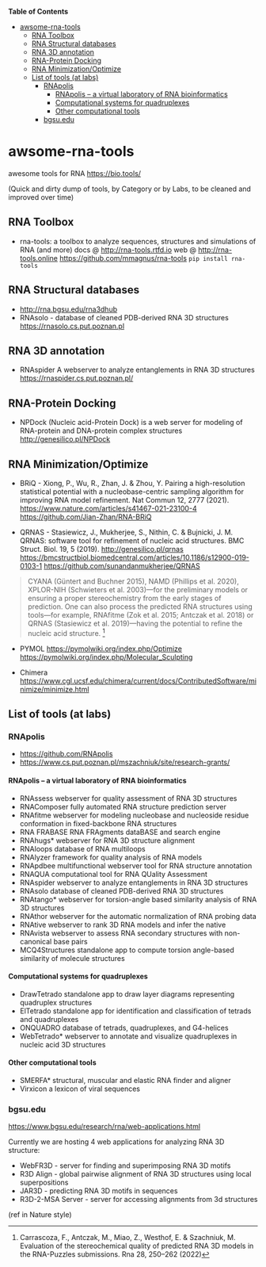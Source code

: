 <!-- markdown-toc start - Don't edit this section. Run M-x markdown-toc-refresh-toc -->
**Table of Contents**

- [awsome-rna-tools](#awsome-rna-tools)
    - [RNA Toolbox](#rna-toolbox)
    - [RNA Structural databases](#rna-structural-databases)
    - [RNA 3D annotation](#rna-3d-annotation)
    - [RNA-Protein Docking](#rna-protein-docking)
    - [RNA Minimization/Optimize](#rna-minimizationoptimize)
    - [List of tools (at labs)](#list-of-tools-at-labs)
        - [RNApolis](#rnapolis)
            - [RNApolis – a virtual laboratory of RNA bioinformatics](#rnapolis--a-virtual-laboratory-of-rna-bioinformatics)
            - [Computational systems for quadruplexes](#computational-systems-for-quadruplexes)
            - [Other computational tools](#other-computational-tools)
        - [bgsu.edu](#bgsuedu)

<!-- markdown-toc end -->

# awsome-rna-tools
awesome tools for RNA
https://bio.tools/

(Quick and dirty dump of tools, by Category or by Labs, to be cleaned and improved over time)

## RNA Toolbox

- rna-tools: a toolbox to analyze sequences, structures and simulations of RNA (and more) docs @ http://rna-tools.rtfd.io web @ http://rna-tools.online https://github.com/mmagnus/rna-tools `pip install rna-tools`

## RNA Structural databases

- http://rna.bgsu.edu/rna3dhub
- RNAsolo - database of cleaned PDB-derived RNA 3D structures https://rnasolo.cs.put.poznan.pl

## RNA 3D annotation

- RNAspider A webserver to analyze entanglements in RNA 3D structures https://rnaspider.cs.put.poznan.pl/

## RNA-Protein Docking

- NPDock (Nucleic acid-Protein Dock) is a web server for modeling of RNA-protein and DNA-protein complex structures http://genesilico.pl/NPDock

## RNA Minimization/Optimize

- BRiQ - Xiong, P., Wu, R., Zhan, J. & Zhou, Y. Pairing a high-resolution statistical potential with a nucleobase-centric sampling algorithm for improving RNA model refinement. Nat Commun 12, 2777 (2021). https://www.nature.com/articles/s41467-021-23100-4 https://github.com/Jian-Zhan/RNA-BRiQ

- QRNAS - Stasiewicz, J., Mukherjee, S., Nithin, C. & Bujnicki, J. M. QRNAS: software tool for refinement of nucleic acid structures. BMC Struct. Biol. 19, 5 (2019). http://genesilico.pl/qrnas https://bmcstructbiol.biomedcentral.com/articles/10.1186/s12900-019-0103-1 https://github.com/sunandanmukherjee/QRNAS

> CYANA (Güntert and Buchner 2015), NAMD (Phillips et al. 2020), XPLOR-NIH (Schwieters et al. 2003)—for the preliminary models or ensuring a proper stereochemistry from the early stages of prediction. One can also process the predicted RNA structures using tools—for example, RNAfitme (Zok et al. 2015; Antczak et al. 2018) or QRNAS (Stasiewicz et al. 2019)—having the potential to refine the nucleic acid structure. [^1]

- PYMOL https://pymolwiki.org/index.php/Optimize https://pymolwiki.org/index.php/Molecular_Sculpting 

- Chimera https://www.cgl.ucsf.edu/chimera/current/docs/ContributedSoftware/minimize/minimize.html

## List of tools (at labs)
### RNApolis

- https://github.com/RNApolis
- https://www.cs.put.poznan.pl/mszachniuk/site/research-grants/

#### RNApolis – a virtual laboratory of RNA bioinformatics

- RNAssess	webserver for quality assessment of RNA 3D structures 
- RNAComposer	fully automated RNA structure prediction server
- RNAfitme	webserver for modeling nucleobase and nucleoside residue conformation in fixed-backbone RNA structures 
- RNA FRABASE	RNA FRAgments dataBASE and search engine
- RNAhugs*	webserver for RNA 3D structure alignment 
- RNAloops	database of RNA multiloops 
- RNAlyzer	framework for quality analysis of RNA models 
- RNApdbee	multifunctional webserver tool for RNA structure annotation
- RNAQUA	computational tool for RNA QUality Assessment 
- RNAspider	webserver to analyze entanglements in RNA 3D structures 
- RNAsolo	database of cleaned PDB-derived RNA 3D structures 
- RNAtango*	webserver for torsion-angle based similarity analysis of RNA 3D structures 
- RNAthor	webserver for the automatic normalization of RNA probing data 
- RNAtive	webserver to rank 3D RNA models and infer the native 
- RNAvista	webserver to assess RNA secondary structures with non-canonical base pairs 
- MCQ4Structures  standalone app to compute torsion angle-based similarity of molecule structures 

#### Computational systems for quadruplexes

- DrawTetrado	standalone app to draw layer diagrams representing quadruplex structures 
- ElTetrado	standalone app for identification and classification of tetrads and quadruplexes 
- ONQUADRO	database of tetrads, quadruplexes, and G4-helices 
- WebTetrado*	webserver to annotate and visualize quadruplexes in nucleic acid 3D structures 

#### Other computational tools

- SMERFA*	structural, muscular and elastic RNA finder and aligner 
- Virxicon	a lexicon of viral sequences 

### bgsu.edu
https://www.bgsu.edu/research/rna/web-applications.html

Currently we are hosting 4 web applications for analyzing RNA 3D structure:

- WebFR3D - server for finding and superimposing RNA 3D motifs
- R3D Align -  global pairwise alignment of RNA 3D structures using local superpositions
- JAR3D - predicting RNA 3D motifs in sequences
- R3D-2-MSA Server - server for accessing alignments from 3d structures

(ref in Nature style)

[^1]: Carrascoza, F., Antczak, M., Miao, Z., Westhof, E. & Szachniuk, M. Evaluation of the stereochemical quality of predicted RNA 3D models in the RNA-Puzzles submissions. Rna 28, 250–262 (2022)
